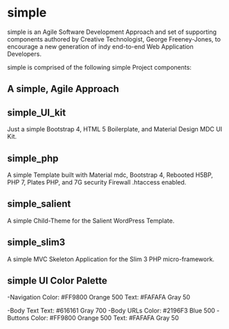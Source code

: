# simple

simple is an Agile Software Development Approach and set of supporting components authored by Creative Technologist, George Freeney-Jones, to encourage a new generation of indy end-to-end Web Application Developers.


simple is comprised of the following simple Project components:

A simple, Agile Approach
------------------------

simple_UI_kit
-------------
Just a simple Bootstrap 4, HTML 5 Boilerplate, and Material Design MDC UI Kit.

simple_php
----------
A simple Template built with Material mdc, Bootstrap 4, Rebooted H5BP, PHP 7, Plates PHP, and 7G security Firewall .htaccess enabled.

simple_salient
--------------
A simple Child-Theme for the Salient WordPress Template.

simple_slim3
------------
A simple MVC Skeleton Application for the Slim 3 PHP micro-framework.


simple UI Color Palette
-----------------------
  -Navigation  Color: #FF9800 Orange 500
               Text: #FAFAFA Gray 50

  -Body Text   Text: #616161 Gray 700
  -Body URLs   Color: #2196F3 Blue 500
  -Buttons     Color: #FF9800 Orange 500
               Text: #FAFAFA Gray 50



